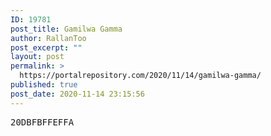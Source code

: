 ```yaml
---
ID: 19781
post_title: Gamilwa Gamma
author: RallanToo
post_excerpt: ""
layout: post
permalink: >
  https://portalrepository.com/2020/11/14/gamilwa-gamma/
published: true
post_date: 2020-11-14 23:15:56
---
```

<pre>20DBFBFFEFFA</pre>